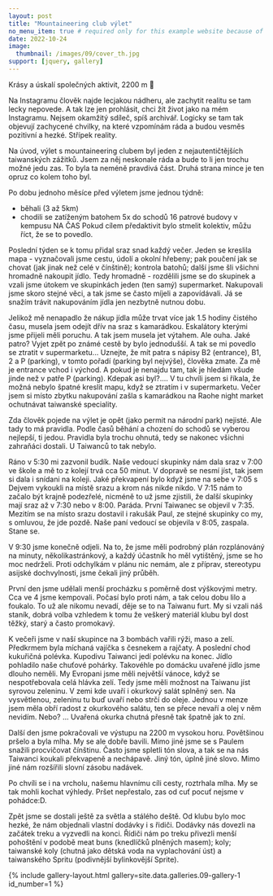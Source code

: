 ```yaml
---
layout: post
title: "Mountaineering club výlet"
no_menu_item: true # required only for this example website because of menu construction
date: 2022-10-24
image:
  thumbnail: /images/09/cover_th.jpg
support: [jquery, gallery]
---
```


Krásy a úskalí společných aktivit, 2200 m 🗻

Na Instagramu člověk najde lecjakou nádheru, ale zachytit realitu se tam lecky nepovede. A tak lze jen prohlásit, chci žít život jako na mém Instagramu. Nejsem okamžitý sdíleč, spíš archivář. Logicky se tam tak objevují zachycené chvilky, na které vzpomínám ráda a budou vesměs pozitivní a hezké. Střípek reality.

Na úvod, výlet s mountaineering clubem byl jeden z nejautentičtějších taiwanských zážitků. Jsem za něj neskonale ráda a bude to li jen trochu možné jedu zas. To byla ta neméně pravdivá část. Druhá strana mince je ten opruz co kolem toho byl. 

Po dobu jednoho měsíce před výletem jsme jednou týdně:
- běhali (3 až 5km) 
- chodili se zatíženým batohem 5x do schodů 16 patrové budovy v kempusu NA ČAS
Pokud cílem předaktivit bylo stmelit kolektiv, můžu říct, že se to povedlo.

Poslední týden se k tomu přidal sraz snad každý večer. Jeden se kreslila mapa - vyznačovali jsme cestu, údolí a okolní hřebeny; pak poučení jak se chovat (jak jinak než celé v čínštině); kontrola batohů; další jsme šli všichni hromadně nakoupit jídlo. Tedy hromadně - rozdělili jsme se do skupinek a vzali jsme útokem ve skupinkách jeden (ten samý) supermarket. Nakupovali jsme skoro stejné věci, a tak jsme se často míjeli a zapovídávali. Já se snažím trávit nakupováním jídla jen nezbytně nutnou dobu. 

Jelikož mě nenapadlo že nákup jídla může trvat více jak 1.5 hodiny čistého času, musela jsem odejít dřív na sraz s kamarádkou. Eskalátory kterými jsme přijeli měli poruchu. A tak jsem musela jet výtahem. Ale ouha. Jaké patro? Vyjet zpět po známé cestě by bylo jednodušší. A tak se mi povedlo se ztratit v supermarketu... Uznejte, že mít patra s nápisy B2 (entrance), B1, 2 a P (parking), v tomto pořadí (parking byl nejvýše), člověka zmate. Za mě je entrance vchod i východ. A pokud je nenajdu tam, tak je hledám všude jinde než v patře P (parking). Kdepak asi byl?.... V tu chvíli jsem si říkala, že možná nebylo špatné kreslit mapu, když se ztratím i v supermarketu. Večer jsem si místo zbytku nakupování zašla s kamarádkou na Raohe night market ochutnávat taiwanské speciality.

Zda člověk pojede na výlet je opět (jako permit na národní park) nejisté. Ale tady to má pravidla. Podle časů běhání a chození do schodů se vyberou nejlepší, ti jedou. Pravidla byla trochu ohnutá, tedy se nakonec všichni zahraňáci dostali. U Taiwanců to tak nebylo.

Ráno v 5:30 mi zazvonil budík. Naše vedoucí skupinky nám dala sraz v 7:00 ve škole a mě to z kolejí trvá cca 50 minut. V dopravě se nesmí jíst, tak jsem si dala i snídani na koleji. Jaké překvapení bylo když jsme na sebe v 7:05 s Dejvem vykoukli na místě srazu a krom nás nikde nikdo. V 7:15 nám to začalo být krajně podezřelé, nicméně to už jsme zjistili, že další skupinky mají sraz až v 7:30 nebo v 8:00. Paráda. První Taiwanec se objevil v 7:35. Mezitím se na místo srazu dostavil i rakušák Paul, ze stejné skupinky co my, s omluvou, že jde pozdě. Naše paní vedoucí se objevila v 8:05, zaspala. Stane se.

V 9:30 jsme konečně odjeli. Na to, že jsme měli podrobný plán rozplánováný na minuty, několikastránkový, a každý účastník ho měl vytištěný, jsme se ho moc nedrželi. Proti odchylkám v plánu nic nemám, ale z příprav, stereotypu asijské dochvylnosti, jsme čekali jiný průběh. 

První den jsme udělali menší procházku s poměrně dost výškovými metry. Cca ve 4 jsme kempovali. Počasí bylo proti nám, a tak celou dobu lilo a foukalo. To už ale nikomu nevadí, děje se to na Taiwanu furt. My si vzali náš staník, dobrá volba vzhledem k tomu že veškerý materiál klubu byl dost těžký, starý a často promokavý.

K večeři jsme v naší skupince na 3 bombách vařili rýži, maso a zelí. Předkrmem byla míchaná vajíčka s česnekem a rajčaty. A poslední chod kukuřičná polévka. Kupodivu Taiwanci jedí polévku na konec. Jídlo pohladilo naše chuťové pohárky. Takovéhle po domácku uvařené jídlo jsme dlouho neměli. My Evropani jsme měli největší vánoce, když se nespotřebovala celá hlávka zelí. Tedy jsme měli možnost na Taiwanu jíst syrovou zeleninu. V zemi kde uvaří i okurkový salát splněný sen. Na vysvětlenou, zeleninu tu buď uvaří nebo strčí do oleje. Jednou v menze jsem měla obří radost z okurkového salátu, ten se přece nevaří a olej v něm nevidím. Nebo? ... Uvařená okurka chutná přesně tak špatně jak to zní.

Další den jsme pokračovali ve výstupu na 2200 m vysokou horu. Povětšinou pršelo a byla mlha. My se ale dobře bavili. Mimo jiné jsme se s Paulem snažili procvičovat čínštinu. Často jsme spletli tón slova, a tak se na nás Taiwanci koukali překvapeně a nechápavě. Jiný tón, úplně jiné slovo. Mimo jiné nám rozšířili slovní zásobu nadávek. 

Po chvíli se i na vrcholu, našemu hlavnímu cíli cesty, roztrhala mlha. My se tak mohli kochat výhledy. Pršet nepřestalo, zas od cuť pocuť nejsme v pohádce:D. 

Zpět jsme se dostali ještě za světla a stálého deště. Od klubu bylo moc hezké, že nám objednali vlastní dodávky i s řidiči. Dodávky nás dovezli na začátek treku a vyzvedli na konci. Řídiči nám po treku přivezli menší pohoštění v podobě meat buns (knedlíčků plněných masem); koly; taiwanské koly (chutná jako dětská voda na vyplachování úst) a taiwanského Spritu (podivnější bylinkovější Sprite).

{% include gallery-layout.html gallery=site.data.galleries.09-gallery-1             id_number=1 %}

